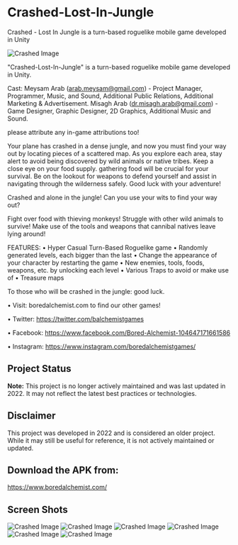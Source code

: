 # Crashed-Lost-In-Jungle
Crashed - Lost In Jungle is a turn-based roguelike mobile game developed in Unity


![Crashed Image](https://github.com/Meysam-Arab/Crashed-Lost-In-Jungle/blob/main/imgs/1920X1920.png)

"Crashed-Lost-In-Jungle" is a turn-based roguelike mobile game developed in Unity.

Cast:
Meysam Arab (arab.meysam@gmail.com) - Project Manager, Programmer, Music, and Sound, Additional Public Relations, Additional Marketing & Advertisement.
Misagh Arab (dr.misagh.arab@gmail.com) - Game Designer, Graphic Designer, 2D Graphics, Additional Music and Sound.

please attribute any in-game attributions too!

Your plane has crashed in a dense jungle, and now you must find your way out by locating pieces of a scattered map. As you explore each area, stay alert to avoid being discovered by wild animals or native tribes. Keep a close eye on your food supply. gathering food will be crucial for your survival. Be on the lookout for weapons to defend yourself and assist in navigating through the wilderness safely. Good luck with your adventure!

Crashed and alone in the jungle! Can you use your wits to find your way out? 


Fight over food with thieving monkeys! Struggle with other wild animals to survive! Make use of the tools and weapons that cannibal natives leave lying around!

FEATURES:
 • Hyper Casual Turn-Based Roguelike game
 • Randomly generated levels, each bigger than the last
 • Change the appearance of your character by restarting the game
 • New enemies, tools, foods, weapons, etc. by unlocking each level
 • Various Traps to avoid or make use of
 • Treasure maps
 
 To those who will be crashed in the jungle: good luck. 

• Visit: boredalchemist.com to find our other games!

• Twitter: https://twitter.com/balchemistgames

• Facebook: https://www.facebook.com/Bored-Alchemist-104647171661586

• Instagram: https://www.instagram.com/boredalchemistgames/

## Project Status
**Note:** This project is no longer actively maintained and was last updated in 2022. It may not reflect the latest best practices or technologies.

## Disclaimer
This project was developed in 2022 and is considered an older project. While it may still be useful for reference, it is not actively maintained or updated.

## Download the APK from:
https://www.boredalchemist.com/

## Screen Shots
![Crashed Image](https://github.com/Meysam-Arab/Crashed-Lost-In-Jungle/blob/main/imgs/1.png)
![Crashed Image](https://github.com/Meysam-Arab/Crashed-Lost-In-Jungle/blob/main/imgs/2.png)
![Crashed Image](https://github.com/Meysam-Arab/Crashed-Lost-In-Jungle/blob/main/imgs/3.png)
![Crashed Image](https://github.com/Meysam-Arab/Crashed-Lost-In-Jungle/blob/main/imgs/4.png)
![Crashed Image](https://github.com/Meysam-Arab/Crashed-Lost-In-Jungle/blob/main/imgs/5.png)
![Crashed Image](https://github.com/Meysam-Arab/Crashed-Lost-In-Jungle/blob/main/imgs/6.png)

